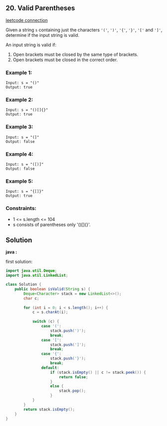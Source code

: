 ## 20. Valid Parentheses

[leetcode connection](https://leetcode.com/problems/valid-parentheses/)

Given a string `s` containing just the characters `'('`, `')'`, `'{'`, `'}'`, `'['` and `']'`, determine if the input string is valid.

An input string is valid if:

1. Open brackets must be closed by the same type of brackets.
2. Open brackets must be closed in the correct order.
 

### Example 1:
```
Input: s = "()"
Output: true
```

### Example 2:
```
Input: s = "()[]{}"
Output: true
```

### Example 3:
```
Input: s = "(]"
Output: false
```

### Example 4:
```
Input: s = "([)]"
Output: false
```

### Example 5:
```
Input: s = "{[]}"
Output: true
```

### Constraints:

* 1 <= s.length <= 104
* s consists of parentheses only '()[]{}'.

## Solution

**java :**

first solution:
```java
import java.util.Deque;
import java.util.LinkedList;

class Solution {
    public boolean isValid(String s) {
        Deque<Character> stack = new LinkedList<>();
        char c;
        
        for (int i = 0; i < s.length(); i++) {
            c = s.charAt(i);
            
            switch (c) {
                case '(':
                    stack.push(')');
                    break;
                case '[':
                    stack.push(']');
                    break;
                case '{':
                    stack.push('}');
                    break;
                default:
                    if (stack.isEmpty() || c != stack.peek()) {
                        return false;
                    }
                    else {
                        stack.pop();
                    }
            }
        }
        return stack.isEmpty();
    }
}
```